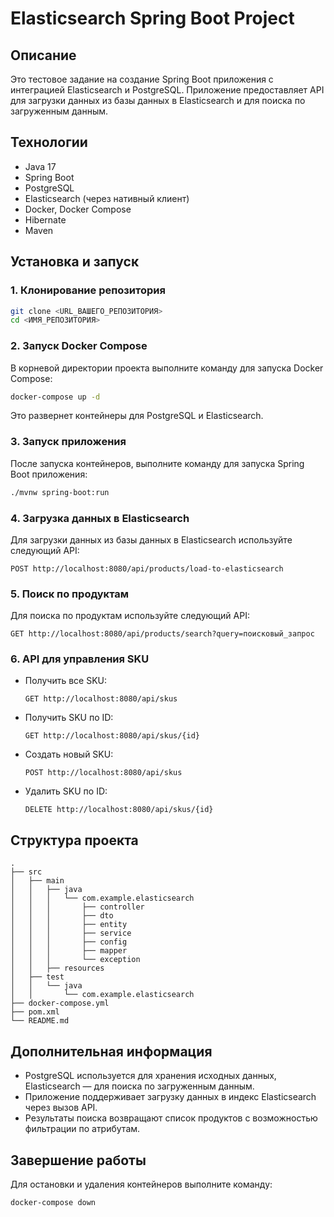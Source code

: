 # Elasticsearch Spring Boot Project

## Описание
Это тестовое задание на создание Spring Boot приложения с интеграцией Elasticsearch и PostgreSQL. Приложение предоставляет API для загрузки данных из базы данных в Elasticsearch и для поиска по загруженным данным.

## Технологии
- Java 17
- Spring Boot
- PostgreSQL
- Elasticsearch (через нативный клиент)
- Docker, Docker Compose
- Hibernate
- Maven

## Установка и запуск
### 1. Клонирование репозитория
```bash
git clone <URL_ВАШЕГО_РЕПОЗИТОРИЯ>
cd <ИМЯ_РЕПОЗИТОРИЯ>
```
### 2. Запуск Docker Compose
В корневой директории проекта выполните команду для запуска Docker Compose:
```bash
docker-compose up -d
```
Это развернет контейнеры для PostgreSQL и Elasticsearch.
### 3. Запуск приложения
После запуска контейнеров, выполните команду для запуска Spring Boot приложения:
```bash
./mvnw spring-boot:run
```
### 4. Загрузка данных в Elasticsearch
Для загрузки данных из базы данных в Elasticsearch используйте следующий API:
```
POST http://localhost:8080/api/products/load-to-elasticsearch
```
### 5. Поиск по продуктам
Для поиска по продуктам используйте следующий API:
```
GET http://localhost:8080/api/products/search?query=поисковый_запрос
```
### 6. API для управления SKU
- Получить все SKU:
  ```
  GET http://localhost:8080/api/skus
  ```
- Получить SKU по ID:
  ```
  GET http://localhost:8080/api/skus/{id}
  ```
- Создать новый SKU:
  ```
  POST http://localhost:8080/api/skus
  ```
- Удалить SKU по ID:
  ```
  DELETE http://localhost:8080/api/skus/{id}
  ```

## Структура проекта
```
.
├── src
│   ├── main
│   │   ├── java
│   │   │   └── com.example.elasticsearch
│   │   │       ├── controller
│   │   │       ├── dto
│   │   │       ├── entity
│   │   │       ├── service
│   │   │       ├── config
│   │   │       ├── mapper
│   │   │       └── exception
│   │   ├── resources
│   ├── test
│   │   └── java
│   │       └── com.example.elasticsearch
├── docker-compose.yml
├── pom.xml
└── README.md
```

## Дополнительная информация
- PostgreSQL используется для хранения исходных данных, Elasticsearch — для поиска по загруженным данным.
- Приложение поддерживает загрузку данных в индекс Elasticsearch через вызов API.
- Результаты поиска возвращают список продуктов с возможностью фильтрации по атрибутам.


## Завершение работы
Для остановки и удаления контейнеров выполните команду:
```bash
docker-compose down
```

